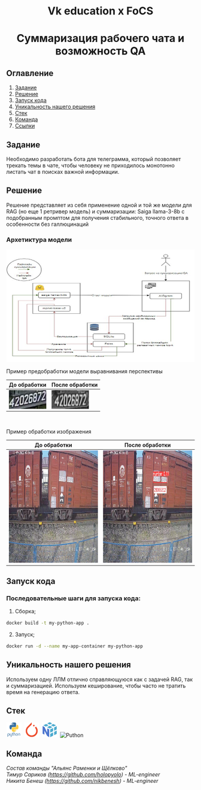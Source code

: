 # <p align="center"> Vk education x FoCS </p>
# <p align="center"> Суммаризация рабочего чата и возможность QA</p>



## Оглавление
1. [Задание](#1)
2. [Решение](#2)
3. [Запуск кода](#3)
4. [Уникальность нашего решения](#4)
5. [Стек](#5)
6. [Команда](#6)
7. [Ссылки](#7)

## <a name="1"> Задание </a>

Необходимо разработать бота для телеграмма, который позволяет трекать темы в чате, чтобы человеку не приходилось монотонно листать чат в поисках важной информации.

## <a name="2">Решение </a>

Решение представляет из себя применение одной и той же модели для RAG (но еще 1 ретривер модель) и суммаризации: Saiga llama-3-8b с подобранным промптом для получения стабильного, точного ответа в особенности без галлюцинаций

### Архетиктура модели
<img width="1200" height="300" alt="image" src="https://github.com/holopyolo/QAnSummarization_WorkChats/blob/main/images/photo_2024-07-05_06-13-06.jpg"> 

<br>
<p>Пример предобработки модели выравнивания перспективы</p>

| До обработки  | После обработки |
| ------------- | ------------- |
| <img width="100" height="50" alt="image" src="https://github.com/ankkarp/wagon-number-ocr/blob/kinowari/photo_2023-10-15_06-14-10.jpg">  | <img width="100" height="50" alt="image" src="https://github.com/ankkarp/wagon-number-ocr/blob/kinowari/photo_2023-10-15_06-14-04.jpg">  |


<br>
<p>Пример обработки изображения</p>

| До обработки  | После обработки |
| ------------- | ------------- |
| <img width="600" height="300" alt="image" src="https://github.com/ankkarp/wagon-number-ocr/blob/kinowari/photo_2023-10-15_00-12-44(%D0%B4%D0%BE).jpg">  | <img width="600" height="300" alt="image" src="https://github.com/ankkarp/wagon-number-ocr/blob/kinowari/photo_2023-10-15_00-02-06.jpg">  |


## <a name="3">Запуск кода </a>

### Последовательные шаги для запуска кода:
1. Сборка;
```Bash
docker build -t my-python-app .
```
2. Запуск;
```Bash
docker run -d --name my-app-container my-python-app
```
## <a name="4">Уникальность нашего решения </a>

Используем одну ЛЛМ отлично справляющуюся как с задачей RAG, так и суммаризацией. Используем кеширование, чтобы часто не тратить время на генерацию ответа.

## <a name="5">Стек </a>
  <img src="https://github.com/devicons/devicon/blob/master/icons/python/python-original-wordmark.svg" title="Python" alt="Puthon" width="40" height="40"/>&nbsp;
  <img src="https://github.com/devicons/devicon/blob/master/icons/pytorch/pytorch-original.svg" title="Pytorch" alt="Puthon" width="40" height="40"/>&nbsp;
  <img src="https://github.com/devicons/devicon/blob/master/icons/numpy/numpy-original.svg" title="Numpy" alt="Puthon" width="40" height="40"/>&nbsp;
  <img src="https://github.com/gradio-app/gradio/blob/main/readme_files/gradio.svg" title="Gradio" alt="Puthon" width="100" height="40"/>&nbsp;
## <a name="6">Команда </a>


*Состав команды "Альянс Раменки и Щёлково"*   
*Тимур Сариков (https://github.com/holopyolo) - ML-engineer*    
*Никита Бенеш (https://github.com/nikbenesh) - ML-engineer*  


